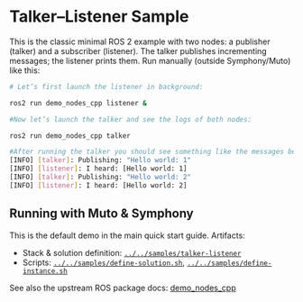 
# Talker–Listener Sample

This is the classic minimal ROS 2 example with two nodes: a publisher (talker) and a subscriber (listener). The talker publishes incrementing messages; the listener prints them.
Run manually (outside Symphony/Muto) like this:

```bash
# Let’s first launch the listener in background:

ros2 run demo_nodes_cpp listener &

#Now let’s launch the talker and see the logs of both nodes:

ros2 run demo_nodes_cpp talker

#After running the talker you should see something like the messages below:
[INFO] [talker]: Publishing: "Hello world: 1"
[INFO] [listener]: I heard: [Hello world: 1] 
[INFO] [talker]: Publishing: "Hello world: 2"
[INFO] [listener]: I heard: [Hello world: 2] 
````

## Running with Muto & Symphony

This is the default demo in the main quick start guide. Artifacts:
- Stack & solution definition: [`../../samples/talker-listener`](../../samples/talker-listener/)
- Scripts: [`../../samples/define-solution.sh`](../../samples/define-solution.sh), [`../../samples/define-instance.sh`](../../samples/define-instance.sh)

See also the upstream ROS package docs: [demo_nodes_cpp](https://docs.ros.org/en/iron/p/demo_nodes_cpp/)